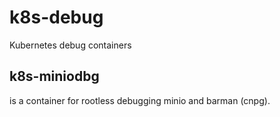 # k8s-debug
Kubernetes debug containers

## k8s-miniodbg
is a container for rootless debugging minio and barman (cnpg).

